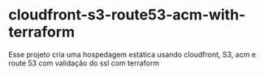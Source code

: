 # cloudfront-s3-route53-acm-with-terraform
Esse projeto cria uma hospedagem estática usando cloudfront, S3, acm e route 53 com validação do ssl com terraform
